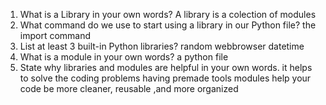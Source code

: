 
1. What is a Library in your own words? A library is a colection of modules
2. What command do we use to start using a library in our Python file? the import command
3. List at least 3 built-in Python libraries?
random 
webbrowser
datetime
4. What is a module in your own words?
a python file
5. State why libraries and modules are helpful in your own words.
it helps to solve the coding problems 
having premade tools
modules help your code be more cleaner, reusable ,and more organized 